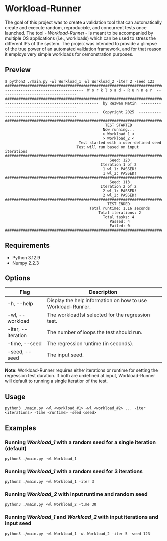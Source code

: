 # Workload-Runner

The goal of this project was to create a validation tool that can automatically create and execute random, reproducible, and concurrent tests once launched. The tool - *Workload-Runner* - is meant to be accompanied by multiple OS applications (i.e., workloads) which can be used to stress the different IPs of the system. The project was intended to provide a glimpse of the true power of an automated validation framework, and for that reason it employs very simple workloads for demonstration purposes.  

## Preview

    $ python3 ./main.py -wl Workload_1 -wl Workload_2 -iter 2 -seed 123
    ######################################################################################################
    -----------------------------------  W o r k l o a d - R u n n e r  ----------------------------------
    ######################################################################################################
    ------------------------------------------  by Rezwan Matin  -----------------------------------------
    ------------------------------------------  Copyright 2025  ------------------------------------------
    ######################################################################################################
                                                 TEST STARTED
                                                Now running...
                                                > Workload_1 <
                                                > Workload_2 <
                                     Test started with a user-defined seed
                                    Test will run based on input iterations
    ######################################################################################################
                                                   Seed: 123
                                               Iteration 1 of 2
                                                1 wl_1: PASSED!
                                                1 wl_2: PASSED!
    ######################################################################################################
                                                   Seed: 113
                                               Iteration 2 of 2
                                                2 wl_1: PASSED!
                                                2 wl_2: PASSED!
    ######################################################################################################
                                                  TEST ENDED
                                          Total runtime: 1.16 seconds
                                              Total iterations: 2
                                                Total tasks: 4
                                                   Passed: 4
                                                   Failed: 0
    ######################################################################################################

## Requirements

- Python 3.12.9
- Numpy 2.2.3

## Options

| Flag               | Description                                                 |
| ------------------ | ----------------------------------------------------------- |
| -h, --help         | Display the help information on how to use Workload-Runner. |
| -wl, --workload    | The workload(s) selected for the regression test.           |
| -iter, --iteration | The number of loops the test should run.                    |
| -time, --seed      | The regression runtime (in seconds).                        |
| -seed, --seed      | The input seed.                                             |

**Note:** Workload-Runner requires either iterations or runtime for setting the regression test duration. If both are undefined at input, Workload-Runner will default to running a single iteration of the test.

## Usage

    python3 ./main.py -wl <workload_#1> -wl <workload_#2> ... -iter <iterations> -time <runtime> -seed <seed>

## Examples

### Running *Workload_1* with a random seed for a single iteration (default)

    python3 ./main.py -wl Workload_1

### Running *Workload_1* with a random seed for 3 iterations

    python3 ./main.py -wl Workload_1 -iter 3

### Running *Workload_2* with input runtime and random seed

    python3 ./main.py -wl Workload_2 -time 30

### Running *Workload_1* and *Workload_2* with input iterations and input seed

    python3 ./main.py -wl Workload_1 -wl Workload_2 -iter 5 -seed 123
